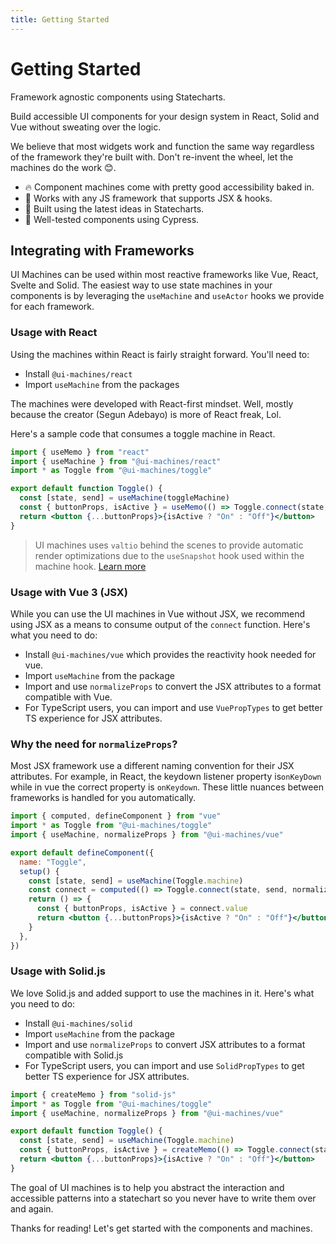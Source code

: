 ```yaml
---
title: Getting Started
---
```


# Getting Started

Framework agnostic components using Statecharts.

Build accessible UI components for your design system in React, Solid and Vue without sweating over the logic.

We believe that most widgets work and function the same way regardless of the framework they're built with. Don't
re-invent the wheel, let the machines do the work 😊.

- 🔥 Component machines come with pretty good accessibility baked in.
- 🦄 Works with any JS framework  that supports JSX & hooks.
- 🌳 Built using the latest ideas in Statecharts.
- 🧪 Well-tested components using Cypress.

## Integrating with Frameworks

UI Machines can be used within most reactive frameworks like Vue, React, Svelte and Solid. The easiest way to use state
machines in your components is by leveraging the `useMachine` and `useActor` hooks we provide for each framework.

### **Usage with React**

Using the machines within React is fairly straight forward. You'll need to:

- Install `@ui-machines/react`
- Import `useMachine` from the packages

The machines were developed with React-first mindset. Well, mostly because the creator (Segun Adebayo) is more of React
freak, Lol.

Here's a sample code that consumes a toggle machine in React.

```jsx
import { useMemo } from "react"
import { useMachine } from "@ui-machines/react"
import * as Toggle from "@ui-machines/toggle"

export default function Toggle() {
  const [state, send] = useMachine(toggleMachine)
  const { buttonProps, isActive } = useMemo(() => Toggle.connect(state, send), [state])
  return <button {...buttonProps}>{isActive ? "On" : "Off"}</button>
}
```

> UI machines uses `valtio` behind the scenes to provide automatic render optimizations due to the `useSnapshot` hook
> used within the machine hook. [Learn more](https://github.com/pmndrs/valtio#react-via-usesnapshot)

### **Usage with Vue 3 (JSX)**

While you can use the UI machines in Vue without JSX, we recommend using JSX as a means to consume output of the
`connect` function. Here's what you need to do:

- Install `@ui-machines/vue` which provides the reactivity hook needed for vue.
- Import `useMachine` from the package
- Import and use `normalizeProps` to convert the JSX attributes to a format compatible with Vue.
- For TypeScript users, you can import and use `VuePropTypes` to get better TS experience for JSX attributes.

### Why the need for `normalizeProps`?

Most JSX framework use a different naming convention for their JSX attributes. For example, in React, the keydown
listener property is`onKeyDown` while in vue the correct property is `onKeydown`. These little nuances between
frameworks is handled for you automatically.

```jsx
import { computed, defineComponent } from "vue"
import * as Toggle from "@ui-machines/toggle"
import { useMachine, normalizeProps } from "@ui-machines/vue"

export default defineComponent({
  name: "Toggle",
  setup() {
    const [state, send] = useMachine(Toggle.machine)
    const connect = computed(() => Toggle.connect(state, send, normalizeProps))
    return () => {
      const { buttonProps, isActive } = connect.value
      return <button {...buttonProps}>{isActive ? "On" : "Off"}</button>
    }
  },
})
```

### **Usage with Solid.js**

We love Solid.js and added support to use the machines in it. Here's what you need to do:

- Install `@ui-machines/solid`
- Import `useMachine` from the package
- Import and use `normalizeProps` to convert JSX attributes to a format compatible with Solid.js
- For TypeScript users, you can import and use `SolidPropTypes` to get better TS experience for JSX attributes.

```jsx
import { createMemo } from "solid-js"
import * as Toggle from "@ui-machines/toggle"
import { useMachine, normalizeProps } from "@ui-machines/vue"

export default function Toggle() {
  const [state, send] = useMachine(Toggle.machine)
  const { buttonProps, isActive } = createMemo(() => Toggle.connect(state, send))
  return <button {...buttonProps}>{isActive ? "On" : "Off"}</button>
}
```

The goal of UI machines is to help you abstract the interaction and accessible patterns into a statechart so you never
have to write them over and again.

Thanks for reading! Let's get started with the components and machines.
